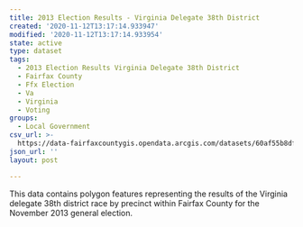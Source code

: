 ```yaml
---
title: 2013 Election Results - Virginia Delegate 38th District
created: '2020-11-12T13:17:14.933947'
modified: '2020-11-12T13:17:14.933954'
state: active
type: dataset
tags:
  - 2013 Election Results Virginia Delegate 38th District
  - Fairfax County
  - Ffx Election
  - Va
  - Virginia
  - Voting
groups:
  - Local Government
csv_url: >-
  https://data-fairfaxcountygis.opendata.arcgis.com/datasets/60af55b8dfc64e8cb37c7857583bf460_24.csv?outSR=%7B%22latestWkid%22%3A4269%2C%22wkid%22%3A4269%7D
json_url: ''
layout: post

---
```

This data contains polygon features representing the results of the Virginia delegate 38th district race by precinct within Fairfax County for the November 2013 general election.
